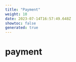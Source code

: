 ```yaml
---
title: "Payment"
weight: 10
date: 2023-07-14T16:57:49.648Z
showtoc: false
generated: true
---
```

<!-- This file was generated from the Vendure source. Do not modify. Instead, re-run the "docs:build" script -->


# payment